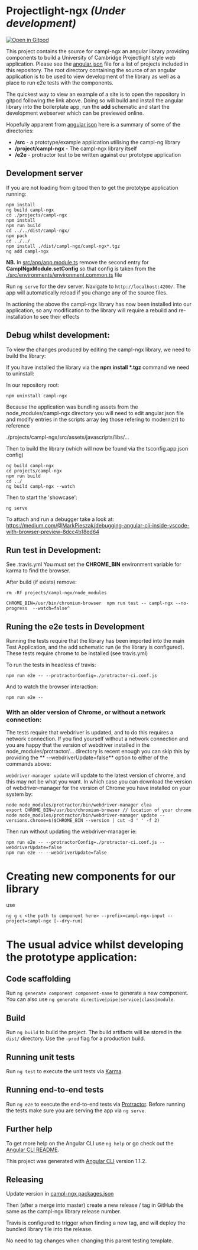 # Projectlight-ngx _**(Under development)**_

[![Open in Gitpod](https://gitpod.io/button/open-in-gitpod.svg)](https://gitpod.io/#https://github.com/S-Stephen/projectlight-ngx)

This project contains the source for campl-ngx an angular library providing components to build a University of Cambridge Projectlight style web application. Please see the [angular.json](./angular.json) file for a list of projects included in this repository. The root directory containing the source of an angular application is to be used to view development of the library as well as a place to run e2e tests with the components.

The quickest way to view an example of a site is to open the repository in gitpod following the link above. Doing so will build and install the angular library into the boilerplate app, run the **add** schematic and start the development webserver which can be previewed online.

Hopefully apparent from [angular.json](./angular.json) here is a summary of some of the directories:

- **/src** - a prototype/example application utilising the campl-ng library
- **/project/campl-ngx** - The campl-ngx library itself
- **/e2e** - protractor test to be written against our prototype application

## Development server

If you are not loading from gitpod then to get the prototype application running:

```
npm install
ng build campl-ngx
cd ./projects/campl-ngx
npm install
npm run build
cd ../../dist/campl-ngx/
npm pack
cd ../../
npm install ./dist/campl-ngx/campl-ngx*.tgz
ng add campl-ngx
```

**NB.** In [src/app/app.module.ts](./src/app/app.module.ts) remove the second entry for **CamplNgxModule.setConfig** so that config is taken from the [./src/environments/environment.common.ts](./src/environments/environment.common.ts) file

Run `ng serve` for the dev server. Navigate to `http://localhost:4200/`. The app will automatically reload if you change any of the source files.

In actioning the above the campl-ngx library has now been installed into our application, so any modification to the library will require a rebuild and re-installation to see their effects

## Debug whilst development:

To view the changes produced by editing the campl-ngx library, we need to build the library:

If you have installed the library via the **npm install \*.tgz** command we need to uninstall:

In our repository root:

```
npm uninstall campl-ngx
```

Because the application was bundling assets from the node_modules/campl-ngx directory you will need to edit angular.json file and modify entries in the scripts array (eg those refering to modernizr) to reference

./projects/campl-ngx/src/assets/javascripts/libs/...

Then to build the library (which will now be found via the tsconfig.app.json config)

```
ng build campl-ngx
cd projects/campl-ngx
npm run build
cd ../
ng build campl-ngx --watch
```

Then to start the 'showcase':

```
ng serve
```


To attach and run a debugger take a look at: https://medium.com/@MarkPieszak/debugging-angular-cli-inside-vscode-with-browser-preview-8dcc4b18ed64

## Run test in Development:

See .travis.yml You must set the **CHROME_BIN** environment variable for karma to find the browser.

After build (if exists) remove:

`rm -Rf projects/campl-ngx/node_modules`

`CHROME_BIN=/usr/bin/chromium-browser  npm run test -- campl-ngx --no-progress  --watch=false^`

## Runing the e2e tests in Development

Running the tests require that the library has been imported into the main Test Application, and the add schematic run (ie the library is configured). These tests require chrome to be installed (see travis.yml)

To run the tests in headless cf travis:

```
npm run e2e -- --protractorConfig=./protractor-ci.conf.js
```

And to watch the browser interaction:

``` 
npm run e2e --
```

### With an older version of Chrome, or without a network connection:

The tests require that webdriver is updated, and to do this requires a network connection.  If you find yourself without a network connection and you are happy that the version of webdriver installed in the node_modules/protractor/... directory is recent enough you can skip this by providing the ** --webdriverUpdate=false** option to either of the commands above:

`webdriver-manager update` will update to the latest version of chrome,  and this may not be what you want.  In which case you can download the version of webdriver-manager for the version of Chrome you have installed on your system by:

```
node node_modules/protractor/bin/webdriver-manager clea
export CHROME_BIN=/usr/bin/chromium-browser // location of your chrome
node node_modules/protractor/bin/webdriver-manager update --versions.chrome=$($CHROME_BIN --version | cut -d ' ' -f 2)

```

Then run without updating the webdriver-manager ie:

``` 
npm run e2e -- --protractorConfig=./protractor-ci.conf.js --webdriverUpdate=false
npm run e2e -- --webdriverUpdate=false
```

# Creating new components for our library

use

`ng g c <the path to component here> --prefix=campl-ngx-input --project=campl-ngx [--dry-run]`

# The usual advice whilst developing the prototype application:

## Code scaffolding

Run `ng generate component component-name` to generate a new component. You can also use `ng generate directive|pipe|service|class|module`.

## Build

Run `ng build` to build the project. The build artifacts will be stored in the `dist/` directory. Use the `-prod` flag for a production build.

## Running unit tests

Run `ng test` to execute the unit tests via [Karma](https://karma-runner.github.io).

## Running end-to-end tests

Run `ng e2e` to execute the end-to-end tests via [Protractor](http://www.protractortest.org/).
Before running the tests make sure you are serving the app via `ng serve`.

## Further help

To get more help on the Angular CLI use `ng help` or go check out the [Angular CLI README](https://github.com/angular/angular-cli/blob/master/README.md).

This project was generated with [Angular CLI](https://github.com/angular/angular-cli) version 1.1.2.

## Releasing

Update version in [campl-ngx packages.json](./projects/campl-ngx/package.json)

Then (after a merge into master) create a new release / tag in GitHub the same as the campl-ngx library release number.

Travis is configured to trigger when finding a new tag, and will deploy the bundled library file into the release.

No need to tag changes when changing this parent testing template. 
